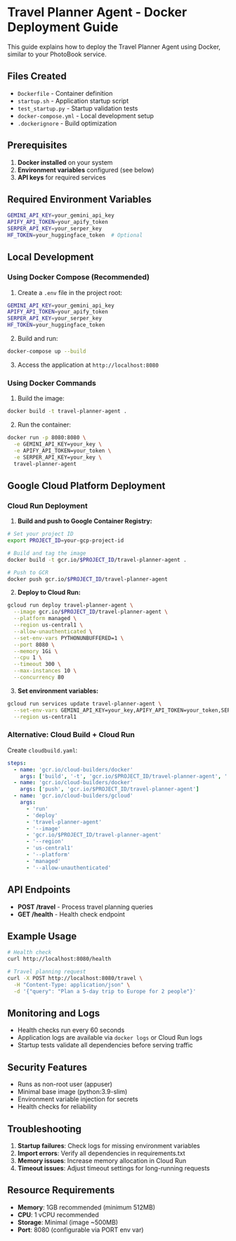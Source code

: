 # Travel Planner Agent - Docker Deployment Guide

This guide explains how to deploy the Travel Planner Agent using Docker, similar to your PhotoBook service.

## Files Created

- `Dockerfile` - Container definition
- `startup.sh` - Application startup script
- `test_startup.py` - Startup validation tests
- `docker-compose.yml` - Local development setup
- `.dockerignore` - Build optimization

## Prerequisites

1. **Docker installed** on your system
2. **Environment variables** configured (see below)
3. **API keys** for required services

## Required Environment Variables

```bash
GEMINI_API_KEY=your_gemini_api_key
APIFY_API_TOKEN=your_apify_token
SERPER_API_KEY=your_serper_key
HF_TOKEN=your_huggingface_token  # Optional
```

## Local Development

### Using Docker Compose (Recommended)

1. Create a `.env` file in the project root:
```bash
GEMINI_API_KEY=your_gemini_api_key
APIFY_API_TOKEN=your_apify_token
SERPER_API_KEY=your_serper_key
HF_TOKEN=your_huggingface_token
```

2. Build and run:
```bash
docker-compose up --build
```

3. Access the application at `http://localhost:8080`

### Using Docker Commands

1. Build the image:
```bash
docker build -t travel-planner-agent .
```

2. Run the container:
```bash
docker run -p 8080:8080 \
  -e GEMINI_API_KEY=your_key \
  -e APIFY_API_TOKEN=your_token \
  -e SERPER_API_KEY=your_key \
  travel-planner-agent
```

## Google Cloud Platform Deployment

### Cloud Run Deployment

1. **Build and push to Google Container Registry:**
```bash
# Set your project ID
export PROJECT_ID=your-gcp-project-id

# Build and tag the image
docker build -t gcr.io/$PROJECT_ID/travel-planner-agent .

# Push to GCR
docker push gcr.io/$PROJECT_ID/travel-planner-agent
```

2. **Deploy to Cloud Run:**
```bash
gcloud run deploy travel-planner-agent \
  --image gcr.io/$PROJECT_ID/travel-planner-agent \
  --platform managed \
  --region us-central1 \
  --allow-unauthenticated \
  --set-env-vars PYTHONUNBUFFERED=1 \
  --port 8080 \
  --memory 1Gi \
  --cpu 1 \
  --timeout 300 \
  --max-instances 10 \
  --concurrency 80
```

3. **Set environment variables:**
```bash
gcloud run services update travel-planner-agent \
  --set-env-vars GEMINI_API_KEY=your_key,APIFY_API_TOKEN=your_token,SERPER_API_KEY=your_key \
  --region us-central1
```

### Alternative: Cloud Build + Cloud Run

Create `cloudbuild.yaml`:
```yaml
steps:
  - name: 'gcr.io/cloud-builders/docker'
    args: ['build', '-t', 'gcr.io/$PROJECT_ID/travel-planner-agent', '.']
  - name: 'gcr.io/cloud-builders/docker'
    args: ['push', 'gcr.io/$PROJECT_ID/travel-planner-agent']
  - name: 'gcr.io/cloud-builders/gcloud'
    args:
      - 'run'
      - 'deploy'
      - 'travel-planner-agent'
      - '--image'
      - 'gcr.io/$PROJECT_ID/travel-planner-agent'
      - '--region'
      - 'us-central1'
      - '--platform'
      - 'managed'
      - '--allow-unauthenticated'
```

## API Endpoints

- **POST /travel** - Process travel planning queries
- **GET /health** - Health check endpoint

## Example Usage

```bash
# Health check
curl http://localhost:8080/health

# Travel planning request
curl -X POST http://localhost:8080/travel \
  -H "Content-Type: application/json" \
  -d '{"query": "Plan a 5-day trip to Europe for 2 people"}'
```

## Monitoring and Logs

- Health checks run every 60 seconds
- Application logs are available via `docker logs` or Cloud Run logs
- Startup tests validate all dependencies before serving traffic

## Security Features

- Runs as non-root user (appuser)
- Minimal base image (python:3.9-slim)
- Environment variable injection for secrets
- Health checks for reliability

## Troubleshooting

1. **Startup failures**: Check logs for missing environment variables
2. **Import errors**: Verify all dependencies in requirements.txt
3. **Memory issues**: Increase memory allocation in Cloud Run
4. **Timeout issues**: Adjust timeout settings for long-running requests

## Resource Requirements

- **Memory**: 1GB recommended (minimum 512MB)
- **CPU**: 1 vCPU recommended
- **Storage**: Minimal (image ~500MB)
- **Port**: 8080 (configurable via PORT env var)
